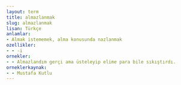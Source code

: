 ```yaml
---
layout: term
title: almazlanmak
slug: almazlanmak
lisan: Türkçe
anlamlar:
- Almak istememek, alma konusunda nazlanmak
ozellikler:
- - -i
ornekler:
- - Almazlandım gerçi ama üsteleyip elime para bile sıkıştırdı.
orneklerkaynak:
- - Mustafa Kutlu
---
```

